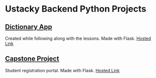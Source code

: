 # Ustacky Backend Python Projects
## [Dictionary App](/ustackydictionaryapp)
Created while following along with the lessons. Made with Flask. [Hosted Link](https://still-oasis-31587.herokuapp.com/)

## [Capstone Project](/ustackycapstoneproject)
Student registration portal. Made with Flask. [Hosted Link](https://ancient-shelf-24799.herokuapp.com/)